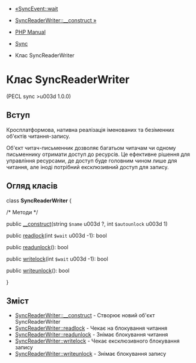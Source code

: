 - [«SyncEvent::wait](syncevent.wait.md)
- [SyncReaderWriter::\_\_construct »](syncreaderwriter.construct.md)

- [PHP Manual](index.md)
- [Sync](book.sync.md)
- Клас SyncReaderWriter

# Клас SyncReaderWriter

(PECL sync \>u003d 1.0.0)

## Вступ

Кросплатформова, нативна реалізація іменованих та безіменних
об'єктів читання-запису.

Об'єкт читач-письменник дозволяє багатьом читачам чи одному письменнику
отримати доступ до ресурсів. Це ефективне рішення для управління
ресурсами, де доступ буде головним чином лише для читання, але іноді
потрібний ексклюзивний доступ для запису.

## Огляд класів

class **SyncReaderWriter** {

/\* Методи \*/

public [\_\_construct](syncreaderwriter.construct.md)(string `$name` u003d
?, int `$autounlock` u003d 1)

public [readlock](syncreaderwriter.readlock.md)(int `$wait` u003d -1):
bool

public [readunlock](syncreaderwriter.readunlock.md)(): bool

public [writelock](syncreaderwriter.writelock.md)(int `$wait` u003d -1):
bool

public [writeunlock](syncreaderwriter.writeunlock.md)(): bool

}

## Зміст

- [SyncReaderWriter::\_\_construct](syncreaderwriter.construct.md) -
Створює новий об'єкт SyncReaderWriter
- [SyncReaderWriter::readlock](syncreaderwriter.readlock.md) -
Чекає на блокування читання
- [SyncReaderWriter::readunlock](syncreaderwriter.readunlock.md) -
Знімає блокування читання
- [SyncReaderWriter::writelock](syncreaderwriter.writelock.md) -
Чекає ексклюзивного блокування запису
- [SyncReaderWriter::writeunlock](syncreaderwriter.writeunlock.md) -
Знімає блокування запису
